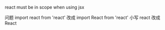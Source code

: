 react must be in scope when using jsx  

问题 import react from 'react'  改成  import React from 'react'   小写 react  改成 React   